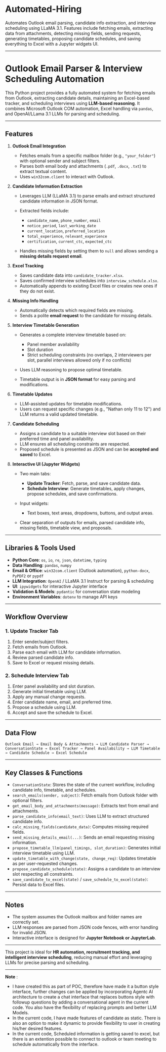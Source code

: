 # Automated-Hiring
Automates Outlook email parsing, candidate info extraction, and interview scheduling using LLaMA 3.1. Features include fetching emails, extracting data from attachments, detecting missing fields, sending requests, generating timetables, proposing candidate schedules, and saving everything to Excel with a Jupyter widgets UI.

---

# Outlook Email Parser & Interview Scheduling Automation

This Python project provides a fully automated system for fetching emails from Outlook, extracting candidate details, maintaining an Excel-based tracker, and scheduling interviews using **LLM-based reasoning**. It combines Microsoft Outlook COM automation, Excel handling via `pandas`, and OpenAI/LLama 3.1 LLMs for parsing and scheduling.

---

## Features

1. **Outlook Email Integration**

   * Fetches emails from a specific mailbox folder (e.g., `"your_folder"`) with optional sender and subject filters.
   * Parses both email body and attachments (`.pdf`, `.docx`, `.txt`) to extract textual content.
   * Uses `win32com.client` to interact with Outlook.

2. **Candidate Information Extraction**

   * Leverages LLM (LLaMA 3.1) to parse emails and extract structured candidate information in JSON format.
   * Extracted fields include:

     * `candidate_name`, `phone_number`, `email`
     * `notice_period`, `last_working_date`
     * `current_location`, `preferred_location`
     * `total_experience`, `relevant_experience`
     * `certification`, `current_ctc`, `expected_ctc`
   * Handles missing fields by setting them to `null` and allows sending a **missing details request email**.

3. **Excel Tracking**

   * Saves candidate data into `candidate_tracker.xlsx`.
   * Saves confirmed interview schedules into `interview_schedule.xlsx`.
   * Automatically appends to existing Excel files or creates new ones if they do not exist.

4. **Missing Info Handling**

   * Automatically detects which required fields are missing.
   * Sends a polite **email request** to the candidate for missing details.

5. **Interview Timetable Generation**

   * Generates a complete interview timetable based on:

     * Panel member availability
     * Slot duration
     * Strict scheduling constraints (no overlaps, 2 interviewers per slot, parallel interviews allowed only if no conflicts)
   * Uses LLM reasoning to propose optimal timetable.
   * Timetable output is in **JSON format** for easy parsing and modifications.

6. **Timetable Updates**

   * LLM-assisted updates for timetable modifications.
   * Users can request specific changes (e.g., "Nathan only 11 to 12") and LLM returns a valid updated timetable.

7. **Candidate Scheduling**

   * Assigns a candidate to a suitable interview slot based on their preferred time and panel availability.
   * LLM ensures all scheduling constraints are respected.
   * Proposed schedule is presented as JSON and can be **accepted and saved** to Excel.

8. **Interactive UI (Jupyter Widgets)**

   * Two main tabs:

     * **Update Tracker**: Fetch, parse, and save candidate data.
     * **Schedule Interview**: Generate timetables, apply changes, propose schedules, and save confirmations.
   * Input widgets:

     * Text boxes, text areas, dropdowns, buttons, and output areas.
   * Clear separation of outputs for emails, parsed candidate info, missing fields, timetable view, and proposals.

---

## Libraries & Tools Used

* **Python Core**: `os`, `io`, `re`, `json`, `datetime`, `typing`
* **Data Handling**: `pandas`, `numpy`
* **Email & Office**: `win32com.client` (Outlook automation), `python-docx`, `PyPDF2` or `pypdf`
* **LLM Integration**: `OpenAI` / LLaMA 3.1 Instruct for parsing & scheduling
* **UI**: `ipywidgets` for interactive Jupyter interface
* **Validation & Models**: `pydantic` for conversation state modeling
* **Environment Variables**: `dotenv` to manage API keys

---

## Workflow Overview

### 1. Update Tracker Tab

1. Enter sender/subject filters.
2. Fetch emails from Outlook.
3. Parse each email with LLM for candidate information.
4. Review parsed candidate info.
5. Save to Excel or request missing details.

### 2. Schedule Interview Tab

1. Enter panel availability and slot duration.
2. Generate initial timetable using LLM.
3. Apply any manual change requests.
4. Enter candidate name, email, and preferred time.
5. Propose a schedule using LLM.
6. Accept and save the schedule to Excel.

---

## Data Flow

```
Outlook Email → Email Body & Attachments → LLM Candidate Parser → ConversationState → Excel Tracker → Panel Availability → LLM Timetable → Candidate Schedule → Excel Schedule
```

---

## Key Classes & Functions

* `ConversationState`: Stores the state of the current workflow, including candidate info, timetable, and schedules.
* `search_emails(sender, subject)`: Fetch emails from Outlook folder with optional filters.
* `get_email_body_and_attachments(message)`: Extracts text from email and attachments.
* `parse_candidate_info(email_text)`: Uses LLM to extract structured candidate info.
* `calc_missing_fields(candidate_data)`: Computes missing required fields.
* `send_missing_details_email(...)`: Sends an email requesting missing information.
* `propose_timetable_llm(panel_timings, slot_duration)`: Generates initial interview timetable using LLM.
* `update_timetable_with_change(state, change_req)`: Updates timetable as per user-requested changes.
* `propose_candidate_schedule(state)`: Assigns a candidate to an interview slot respecting all constraints.
* `save_candidate_to_excel(state)` / `save_schedule_to_excel(state)`: Persist data to Excel files.

---

## Notes

* The system assumes the Outlook mailbox and folder names are correctly set.
* LLM responses are parsed from JSON code fences, with error handling for invalid JSON.
* Interactive interface is designed for **Jupyter Notebook or JupyterLab**.

---

This project is ideal for **HR automation, recruitment tracking, and intelligent interview scheduling**, reducing manual effort and leveraging LLMs for precise parsing and scheduling.

---
**Note** : 
* I have created this as part of POC, therefore have made it a button style interface, further changes can be applied by incorporating Agentc AI architecture to create a chat interface that replaces buttons style with followup questions by adding a conversational agent in the current code. You also have the flexibility of replacing prompts and better LLM Models.  
* In the current code, I have made features of candidate as static. There is also an option to make it dynamic to provide flexibility to user in creating his/her desired features.
* In the current code, Scheduled information is getting saved to excel, but there is an extention possible to connect to outlook or team meeting to schedule automatically from the interface.
